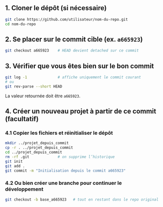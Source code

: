 ## 1. Cloner le dépôt (si nécessaire)

```bash
git clone https://github.com/utilisateur/nom-du-repo.git
cd nom-du-repo
```

## 2. Se placer sur le commit cible (ex. `a665923`)

```bash
git checkout a665923    # HEAD devient detached sur ce commit
```

## 3. Vérifier que vous êtes bien sur le bon commit

```bash
git log -1              # affiche uniquement le commit courant
# ou
git rev-parse --short HEAD
```

La valeur retournée doit être `a665923`.

## 4. Créer un nouveau projet à partir de ce commit (facultatif)

### 4.1 Copier les fichiers et réinitialiser le dépôt

```bash
mkdir ../projet_depuis_commit
cp -r . ../projet_depuis_commit
cd ../projet_depuis_commit
rm -rf .git             # on supprime l’historique
git init
git add .
git commit -m "Initialisation depuis le commit a665923"
```

### 4.2 Ou bien créer une branche pour continuer le développement

```bash
git checkout -b base_a665923   # tout en restant dans le repo original
```

